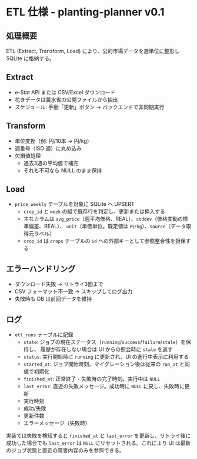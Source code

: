 # ETL 仕様 - planting-planner v0.1

## 処理概要

ETL (Extract, Transform, Load) により、公的市場データを週単位に整形し SQLite に格納する。

## Extract

- e-Stat API または CSV/Excel ダウンロード
- 花きデータは農水省の公開ファイルから抽出
- スケジュール: 手動「更新」ボタン → バックエンドで非同期実行

## Transform

- 単位変換（例: 円/10本 → 円/kg）
- 週番号（ISO 週）に丸め込み
- 欠損値処理
  - 過去3週の平均値で補完
  - それも不可なら NULL のまま保持

## Load

- `price_weekly` テーブルを対象に SQLite へ UPSERT
  - `crop_id` と `week` の組で既存行を判定し、更新または挿入する
  - 主なカラムは `avg_price`（週平均価格、REAL）、`stddev`（価格変動の標準偏差、REAL）、
    `unit`（単価単位。既定値は `円/kg`）、`source`（データ取得元ラベル）
  - `crop_id` は `crops` テーブルの `id` への外部キーとして参照整合性を担保する

## エラーハンドリング

- ダウンロード失敗 → リトライ3回まで
- CSV フォーマット不一致 → スキップしてログ出力
- 失敗時も DB は前回データを維持

## ログ

- `etl_runs` テーブルに記録
  - `state`: ジョブの現在ステータス（`running`/`success`/`failure`/`stale`）を保持し、
    履歴が存在しない場合は UI からの照会時に `stale` を返す
  - `status`: 実行開始時に `running` に更新され、UI の進行中表示に利用する
  - `started_at`: ジョブ開始時刻。マイグレーション後は従来の `run_at` と同値で初期化
  - `finished_at`: 正常終了・失敗時の完了時刻。実行中は `NULL`
  - `last_error`: 直近の失敗メッセージ。成功時に `NULL` に戻し、失敗時に更新
  - 実行時刻
  - 成功/失敗
  - 更新件数
  - エラーメッセージ（失敗時）

実装では失敗を検知すると `finished_at` と `last_error` を更新し、リトライ後に成功した場合でも
`last_error` は `NULL` にリセットされる。これにより UI は最新のジョブ状態と直近の障害内容のみを参照できる。
